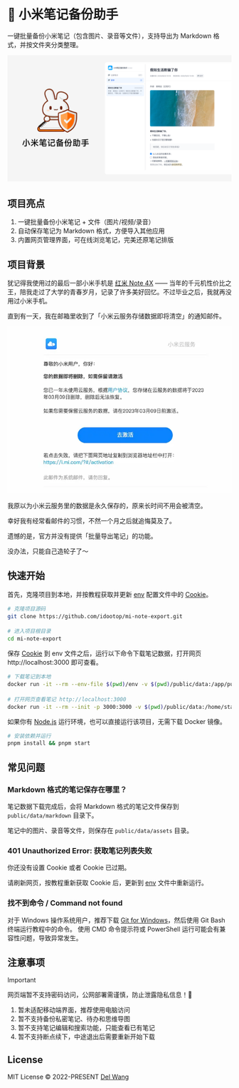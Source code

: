 # 🐰 小米笔记备份助手

一键批量备份小米笔记（包含图片、录音等文件），支持导出为 Markdown 格式，并按文件夹分类整理。

![](screenshots/banner.png)

## 项目亮点

1. 一键批量备份小米笔记 + 文件（图片/视频/录音）
2. 自动保存笔记为 Markdown 格式，方便导入其他应用
3. 内置网页管理界面，可在线浏览笔记，完美还原笔记排版

## 项目背景

犹记得我使用过的最后一部小米手机是 [红米 Note 4X](https://www.mi.com/redminote4x) —— 当年的千元机性价比之王，陪我走过了大学的青春岁月，记录了许多美好回忆。不过毕业之后，我就再没用过小米手机。

直到有一天，我在邮箱里收到了「小米云服务存储数据即将清空」的通知邮件。

![](screenshots/email.webp)

我原以为小米云服务里的数据是永久保存的，原来长时间不用会被清空。

幸好我有经常看邮件的习惯，不然一个月之后就追悔莫及了。

遗憾的是，官方并没有提供「批量导出笔记」的功能。

没办法，只能自己造轮子了～

## 快速开始

首先，克隆项目到本地，并按教程获取并更新 [env](./env) 配置文件中的 [Cookie](https://github.com/idootop/mi-note-export/issues/4)。

```bash
# 克隆项目源码
git clone https://github.com/idootop/mi-note-export.git

# 进入项目根目录
cd mi-note-export
```

保存 [Cookie](https://github.com/idootop/mi-note-export/issues/4) 到 env 文件之后，运行以下命令下载笔记数据，打开网页 http://localhost:3000 即可查看。

```bash
# 下载笔记到本地
docker run -it --rm --env-file $(pwd)/env -v $(pwd)/public/data:/app/public/data idootop/mi-note-download:latest

# 打开网页查看笔记 http://localhost:3000
docker run -it --rm --init -p 3000:3000 -v $(pwd)/public/data:/home/static/data idootop/mi-note-web:latest
```

如果你有 [Node.js](https://nodejs.org/zh-cn/download) 运行环境，也可以直接运行该项目，无需下载 Docker 镜像。

```bash
# 安装依赖并运行
pnpm install && pnpm start
```

## 常见问题

### Markdown 格式的笔记保存在哪里？

笔记数据下载完成后，会将 Markdown 格式的笔记文件保存到 `public/data/markdown` 目录下。

笔记中的图片、录音等文件，则保存在 `public/data/assets` 目录。

### 401 Unauthorized Error: 获取笔记列表失败

你还没有设置 Cookie 或者 Cookie 已过期。

请刷新网页，按教程重新获取 Cookie 后，更新到 [env](./env) 文件中重新运行。

### 找不到命令 / Command not found

对于 Windows 操作系统用户，推荐下载 [Git for Windows](https://git-scm.com/downloads)，然后使用 Git Bash 终端运行教程中的命令。
使用 CMD 命令提示符或 PowerShell 运行可能会有兼容性问题，导致异常发生。

## 注意事项

> [!IMPORTANT]
> 网页端暂不支持密码访问，公网部署需谨慎，防止泄露隐私信息！🚨

1. 暂未适配移动端界面，推荐使用电脑访问
2. 暂不支持备份私密笔记、待办和思维导图
3. 暂不支持笔记编辑和搜索功能，只能查看已有笔记
4. 暂不支持断点续下，中途退出后需要重新开始下载

## License

MIT License © 2022-PRESENT [Del Wang](https://del.wang)
